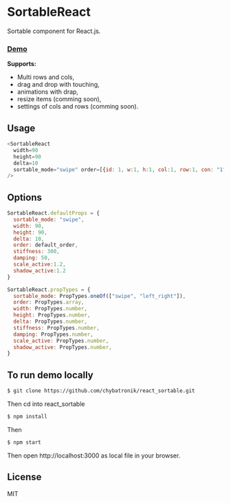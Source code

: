 # SortableReact

Sortable component for React.js.
### [Demo]

**Supports:**

- Multi rows and cols,
- drag and drop with touching,
- animations with drap,
- resize items (comming soon),
- settings of cols and rows (comming soon).

## Usage

```javascript
<SortableReact 
  width=90 
  height=90 
  delta=10 
  sortable_mode="swipe" order=[{id: 1, w:1, h:1, col:1, row:1, con: "1"}]
/>
```

## Options

```javascript
SortableReact.defaultProps = {
  sortable_mode: "swipe",
  width: 90,
  height: 90,
  delta: 10,
  order: default_order,
  stiffness: 300,
  damping: 50,
  scale_active:1.2,
  shadow_active:1.2
}

SortableReact.propTypes = {
  sortable_mode: PropTypes.oneOf(["swipe", "left_right"]),
  order: PropTypes.array,
  width: PropTypes.number,
  height: PropTypes.number,
  delta: PropTypes.number,
  stiffness: PropTypes.number,
  damping: PropTypes.number,
  scale_active: PropTypes.number,
  shadow_active: PropTypes.number,
}
```

## To run demo locally

```sh
$ git clone https://github.com/chybatronik/react_sortable.git
```
Then cd into react_sortable
```sh
$ npm install
```
Then
```sh
$ npm start
```

Then open http://localhost:3000 as local file in your browser.

License
----

MIT

[//]: #

[Demo]: <https://chybatronik.github.io/react_sortable/storybook-static>
